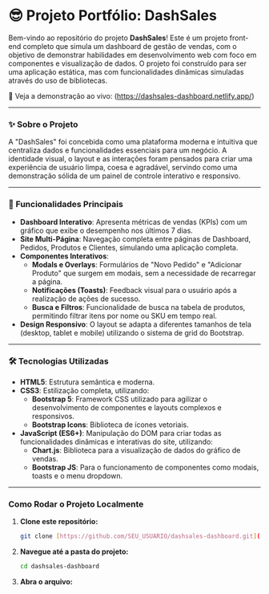 # 😎 Projeto Portfólio: DashSales

Bem-vindo ao repositório do projeto **DashSales**! Este é um projeto front-end completo que simula um dashboard de gestão de vendas, com o objetivo de demonstrar habilidades em desenvolvimento web com foco em componentes e visualização de dados. O projeto foi construído para ser uma aplicação estática, mas com funcionalidades dinâmicas simuladas através do uso de bibliotecas.

🔗 Veja a demonstração ao vivo: (https://dashsales-dashboard.netlify.app/)

---

### ✨ Sobre o Projeto

A "DashSales" foi concebida como uma plataforma moderna e intuitiva que centraliza dados e funcionalidades essenciais para um negócio. A identidade visual, o layout e as interações foram pensados para criar uma experiência de usuário limpa, coesa e agradável, servindo como uma demonstração sólida de um painel de controle interativo e responsivo.

---

### 🚀 Funcionalidades Principais

* **Dashboard Interativo**: Apresenta métricas de vendas (KPIs) com um gráfico que exibe o desempenho nos últimos 7 dias.
* **Site Multi-Página**: Navegação completa entre páginas de Dashboard, Pedidos, Produtos e Clientes, simulando uma aplicação completa.
* **Componentes Interativos**:
    * **Modals e Overlays**: Formulários de "Novo Pedido" e "Adicionar Produto" que surgem em modais, sem a necessidade de recarregar a página.
    * **Notificações (Toasts)**: Feedback visual para o usuário após a realização de ações de sucesso.
    * **Busca e Filtros**: Funcionalidade de busca na tabela de produtos, permitindo filtrar itens por nome ou SKU em tempo real.
* **Design Responsivo**: O layout se adapta a diferentes tamanhos de tela (desktop, tablet e mobile) utilizando o sistema de grid do Bootstrap.

---

### 🛠️ Tecnologias Utilizadas

* **HTML5**: Estrutura semântica e moderna.
* **CSS3**: Estilização completa, utilizando:
    * **Bootstrap 5**: Framework CSS utilizado para agilizar o desenvolvimento de componentes e layouts complexos e responsivos.
    * **Bootstrap Icons**: Biblioteca de ícones vetoriais.
* **JavaScript (ES6+)**: Manipulação do DOM para criar todas as funcionalidades dinâmicas e interativas do site, utilizando:
    * **Chart.js**: Biblioteca para a visualização de dados do gráfico de vendas.
    * **Bootstrap JS**: Para o funcionamento de componentes como modais, toasts e o menu dropdown.
---

### Como Rodar o Projeto Localmente

1.  **Clone este repositório:**
    ```sh
    git clone [https://github.com/SEU_USUARIO/dashsales-dashboard.git](https://github.com/SEU_USUARIO/dashsales-dashboard.git)
    ```
2.  **Navegue até a pasta do projeto:**
    ```sh
    cd dashsales-dashboard
    ```
3.  **Abra o arquivo:**

